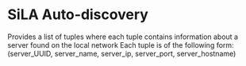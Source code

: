 # SiLA Auto-discovery

Provides a list of tuples where each tuple contains information about a server found on the local network
Each tuple is of the following form: (server_UUID, server_name, server_ip, server_port, server_hostname)

